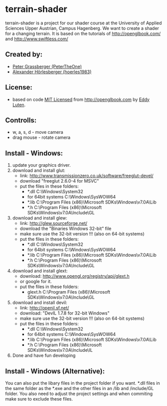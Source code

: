 terrain-shader
==============

terrain-shader is a project for our shader course at the
University of Applied Sciences Upper Austrian, Campus Hagenberg. 
We want to create a shader for a changing terrain. It is based on the 
tutorials of http://openglbook.com/ and http://www.swiftless.com/

Created by:
-----------
- [Peter Grassberger (PeterTheOne)](http://petergrassberger.com)
- [Alexander Hörlesberger (hoerles1983)](http://www.hoerles.com/)

License:
--------
- based on code [MIT Licensed](http://www.opensource.org/licenses/mit-license.php) 
	from http://openglbook.com by [Eddy Luten](https://twitter.com/#!/EddyLuten).

Controlls:
----------
- w, a, s, d	- move camera
- drag mouse	- rotate camera

Install - Windows:
------------------
1. update your graphics driver.
2. download and install glut:
	- link: http://www.transmissionzero.co.uk/software/freeglut-devel/
	- download "freeglut 2.6.0-4 for MSVC"
	- put the files in these folders:
		- *.dll					C:\Windows\System32
		- for 64bit systems		C:\Windows\SysWOW64
		- *.lib					C:\Program Files (x86)\Microsoft SDKs\Windows\v7.0A\Lib
		- *.h					C:\Program Files (x86)\Microsoft SDKs\Windows\v7.0A\Include\GL
3. download and install glew:
	- link: http://glew.sourceforge.net/
	- download the "Binaries Windows 32-bit" file
	- make sure use the 32-bit version !!! (also on 64-bit systems)
	- put the files in these folders:
		- *.dll					C:\Windows\System32
		- for 64bit systems		C:\Windows\SysWOW64
		- *.lib					C:\Program Files (x86)\Microsoft SDKs\Windows\v7.0A\Lib
		- *.h					C:\Program Files (x86)\Microsoft SDKs\Windows\v7.0A\Include\GL
4. download and install glext:
	- download: http://www.opengl.org/registry/api/glext.h
	- or google for it.
	- put the files in these folders:
		- glext.h				C:\Program Files (x86)\Microsoft SDKs\Windows\v7.0A\Include\GL
5. download and install devil:
	- link: http://openil.sf.net/
	- download: "DevIL 1.7.8 for 32-bit Windows"
	- make sure use the 32-bit version !!! (also on 64-bit systems)
	- put the files in these folders:
		- *.dll					C:\Windows\System32
		- for 64bit systems		C:\Windows\SysWOW64
		- *.lib					C:\Program Files (x86)\Microsoft SDKs\Windows\v7.0A\Lib
		- *.h					C:\Program Files (x86)\Microsoft SDKs\Windows\v7.0A\Include\IL
6. Done and have fun developing

Install - Windows (Alternative):
------------------------------
You can also put the libary files in the project folder if you want.
*.dll files in the same folder as the *.exe
and the other files in an /lib and /include/GL folder.
You also need to adjust the project settings and 
when commiting make sure to exclude these files.
